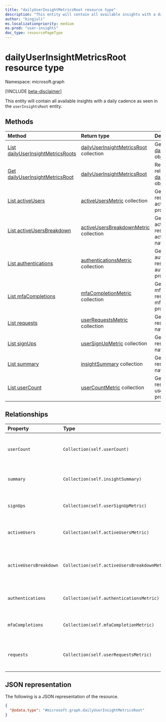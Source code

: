```yaml
---
title: "dailyUserInsightMetricsRoot resource type"
description: "This entity will contain all available insights with a daily cadence as seen in the userInsightsRoot entity."
author: "kingjuli"
ms.localizationpriority: medium
ms.prod: "user-insights"
doc_type: resourcePageType
---
```


# dailyUserInsightMetricsRoot resource type

Namespace: microsoft.graph

[!INCLUDE [beta-disclaimer](../../includes/beta-disclaimer.md)]

This entity will contain all available insights with a daily cadence as seen in the `userInsightsRoot` entity.

## Methods
|Method|Return type|Description|
|:---|:---|:---|
|[List dailyUserInsightMetricsRoots](../api/userinsightsroot-list-daily.md)|[dailyUserInsightMetricsRoot](../resources/dailyuserinsightmetricsroot.md) collection|Get a list of the [dailyUserInsightMetricsRoot](../resources/dailyuserinsightmetricsroot.md) objects and their properties.|
|[Get dailyUserInsightMetricsRoot](../api/dailyuserinsightmetricsroot-get.md)|[dailyUserInsightMetricsRoot](../resources/dailyuserinsightmetricsroot.md)|Read the properties and relationships of a [dailyUserInsightMetricsRoot](../resources/dailyuserinsightmetricsroot.md) object.|
|[List activeUsers](../api/dailyuserinsightmetricsroot-list-activeusers.md)|[activeUsersMetric](../resources/activeusersmetric.md) collection|Get the activeUsersMetric resources from the activeUsers navigation property.|
|[List activeUsersBreakdown](../api/dailyuserinsightmetricsroot-list-activeusersbreakdown.md)|[activeUsersBreakdownMetric](../resources/activeusersbreakdownmetric.md) collection|Get the activeUsersBreakdownMetric resources from the activeUsersBreakdown navigation property.|
|[List authentications](../api/dailyuserinsightmetricsroot-list-authentications.md)|[authenticationsMetric](../resources/authenticationsmetric.md) collection|Get the authenticationsMetric resources from the authentications navigation property.|
|[List mfaCompletions](../api/dailyuserinsightmetricsroot-list-mfacompletions.md)|[mfaCompletionMetric](../resources/mfacompletionmetric.md) collection|Get the mfaCompletionMetric resources from the mfaCompletions navigation property.|
|[List requests](../api/dailyuserinsightmetricsroot-list-requests.md)|[userRequestsMetric](../resources/userrequestsmetric.md) collection|Get the userRequestsMetric resources from the requests navigation property.|
|[List signUps](../api/dailyuserinsightmetricsroot-list-signups.md)|[userSignUpMetric](../resources/usersignupmetric.md) collection|Get the userSignUpMetric resources from the signUps navigation property.|
|[List summary](../api/dailyuserinsightmetricsroot-list-summary.md)|[insightSummary](../resources/insightsummary.md) collection|Get the insightSummary resources from the summary navigation property.|
|[List userCount](../api/dailyuserinsightmetricsroot-list-usercount.md)|[userCountMetric](../resources/usercountmetric.md) collection|Get the userCountMetric resources from the userCount navigation property.|

## Relationships
|Property|Type|Description|
|:---|:---|:---|
| `userCount`            | `Collection(self.userCount)`                  | Summary of total users over a specified time period                          | Yes                           | No       | Yes      |
| `summary`              | `Collection(self.insightSummary)`             | Summary of all usage insights for specified time period                      | Yes                           | No       | Yes      |
| `signUps`              | `Collection(self.userSignUpMetric)`           | Total registrations for specified time period                                | Yes                           | No       | Yes      |
| `activeUsers`          | `Collection(self.activeUsersMetric)`          | Insight for active users for specified time period                           | Yes                           | No       | Yes      |
| `activeUsersBreakdown` | `Collection(self.activeUsersBreakdownMetric)` | Insight for the breakdown of users who were active for specified time period | Yes                           | No       | Yes      |
| `authentications`      | `Collection(self.authenticationsMetric)`      | Insights for authentications for specified time period                       | Yes                           | No       | Yes      |
| `mfaCompletions`       | `Collection(self.mfaCompletionMetric)`        | Insights for MFA calls for specified time period                             | Yes                           | No       | Yes      |
| `requests`             | `Collection(self.userRequestsMetric)`         | Insights for all user requests to a tenant for specified time period         | Yes                           | No       | Yes      |

## JSON representation
The following is a JSON representation of the resource.
<!-- {
  "blockType": "resource",
  "keyProperty": "id",
  "@odata.type": "microsoft.graph.dailyUserInsightMetricsRoot",
  "openType": false
}
-->
``` json
{
  "@odata.type": "#microsoft.graph.dailyUserInsightMetricsRoot"
}
```

